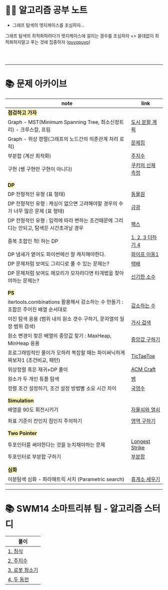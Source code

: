 # 🧑‍💻 알고리즘 공부 노트

- 그래프 탐색의 엣지케이스를 조심하자...

그래프 탐색의 최적화하려다가 엣지케이스에 걸리는 경우를 조심하자 => 쓸데없이 최적화하지말고 푸는 것에 집중하자 ([puyopuyo](http://noj.am/11559))


<br/>
<br/>

---

# 📚 문제 아카이브

| note                                                           | link                                                      |
|----------------------------------------------------------------|-----------------------------------------------------------|
| <span style="background-color: #fff5b1;">**점검하고 가자**</span>    |                                                           |
| Graph - MST(Minimum Spanning Tree, 최소신장트리) - 크루스칼, 프림          | [도시 분할 계획](./sol_from_BOJ/graph/boj1647.py)               |
| Graph - 위상 정렬(그래프의 노드간의 의존관계 처리 로직)                            | [문제집](sol_from_BOJ/graph/boj1766.py)                      |
| 부분합 (계산 최적화)                                                   | [주지수](sol_from_BOJ/ps/boj15724.py)                        |
| 구현 (쌩 구현만 구현이 아니다)                                             | [쿠키의 신체 측정](sol_from_BOJ/simulation/boj20125.py)          |
|                                                                |                                                           |
|                                                                |                                                           |
| <span style='background-color: #fff5b1'>**DP**</span>          |                                                           |
| DP 전형적인 유형 (표 형태)                                              | [동물원](./sol_from_BOJ/dp/boj1309.py)                       |
| DP 전형적인 유형 : 캐싱이 없으면 고려해야할 경우의 수가 너무 많은 문제 (표 형태)              | [금광](./sol_from_etc/book_이것이코딩테스트다/Q31.py)                |
| DP 전형적인 유형 : 입력에 따라 변하는 조건때문에 그리디는 안되고, 탐색은 시간초과날 경우           | [팩스](./sol_from_BOJ/dp/boj2341.py)                        |
| 중복 조합인 척! 하는 DP             | [1, 2, 3 더하기 4](sol_from_BOJ/dp/boj15989.py)              |
| DP 냄새가 옅어도 파이썬에선 잘 캐치해야한다.                                     | [파이프 이동1](./sol_from_BOJ/dp/boj17070.py)                  |
| DP 문제처럼 보여도 그리디로 풀 수 있는 문제는?                                   | [택배](./sol_from_BOJ/greedy/boj8980.py)                    |
| DP 문제처럼 보여도 메모리가 모자라다면 타개법을 찾아야하는 문제는?                         | [신기한 소수](./sol_from_BOJ/ps/boj2023.py)                    |
|                                                                |                                                           |
|                                                                |                                                           |
| <span style="background-color: #fff5b1;">**PS**</span>         |                                                           |
| itertools.combinations 활용해서 감소하는 수 만들기 : 조합은 주어진 배열 순서대로       | [감소하는 수](./sol_from_BOJ/ps/boj1038.py)                    |
| 이진 탐색 응용 (범위 내의 원소 갯수 구하기, 문자열의 일정 범위 검색)                      | [가사 검색](./sol_from_Programmers/kakao_blind/pr60060.py)    |
| 원소 변경이 잦은 배열의 중앙값 찾기 : MaxHeap, MinHeap 응용                     | [중앙값 구하기](./sol_from_BOJ/data_structure/boj2696.py)       |
| 프로그래밍적인 풀이가 오하려 복잡할 때는 파이써닉하게 짜보자1 (조건비교, 패턴)                  | [TicTaeToe](./sol_from_BOJ/ps/boj13227.py)                |
| 위상정렬 혹은 재귀+DP 풀이                                               | [ACM Craft](./sol_from_BOJ/ps/boj1005.py)                 |
| 원소가 두 개인 튜플 탐색                                                 | [뱀](./sol_from_BOJ/simulation/boj3190.py)                 |
| 정렬 조건 설정하기, 조건 설정 방법별 소요 시간 차이                                 | [국영수](./sol_from_BOJ/sort/boj10825.py)                    |
|                                                                |                                                           |
|                                                                |                                                           |
| <span style="background-color: #fff5b1;">**Simulation**</span> |                                                           |
| 배열을 90도 회전시키기                                                  | [자물쇠와 열쇠](./sol_from_Programmers/kakao_blind/pr60059.py)  |
|                                                                |                                                           |
| 좌표 기준이 칸인지 점인지 주의하기                                            | [영역 구하기](./sol_from_BOJ/DFSBFS/boj2583.py)                |
|                                                                |                                                           |
|                                                                |                                                           |
| <span style="background-color: #fff5b1;">**Two Pointer**</span> |                                                           |
| 투포인터를 써야한다는 것을 눈치채야하는 문제                                       | [Longest Strike](./sol_from_codeforces/790_div4/1676F.py) |
| 투포인터로 부분합 구하기                                                  | [부분합](./sol_from_BOJ/two_pointer/boj1806.py)              |
|                                                                |                                                           |
|                                                                |                                                           |
| <span style="background-color: #fff5b1;">**심화**</span>         |                                                           |
| 이분탐색 심화 - 파라매트릭 서치 (Parametric search)                         | [휴게소 세우기](./sol_from_BOJ/binary_search/boj1477.py)        |

---

# 📚 SWM14 소마트리뷰 팀 - 알고리즘 스터디

| 풀이                                                 |
|----------------------------------------------------|
| [1. 침식](./sol_from_BOJ/DFSBFS/boj13565.py)         |
| [2. 주지수](./sol_from_BOJ/ps/boj15724.py)            |
| [3. 로봇 청소기](./sol_from_BOJ/simulation/boj14503.py) |
| [4. 두 동전](./sol_from_BOJ/simulation/boj16197.py)   |